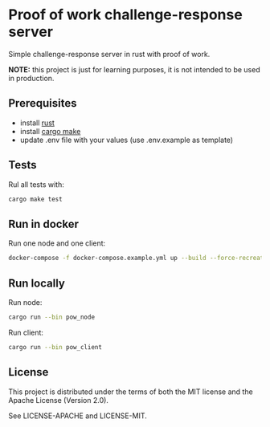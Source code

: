 # Proof of work challenge-response server

Simple challenge-response server in rust with proof of work.

**NOTE:** this project is just for learning purposes, it is not intended to be used in production.

## Prerequisites

- install [rust](https://www.rust-lang.org/tools/install)
- install [cargo make](https://docs.rs/crate/cargo-make/latest)
- update .env file with your values (use .env.example as template)

## Tests

Rul all tests with:

```bash
cargo make test
```

## Run in docker

Run one node and one client:

```bash
docker-compose -f docker-compose.example.yml up --build --force-recreate --remove-orphans
```

## Run locally

Run node:

```bash
cargo run --bin pow_node
```

Run client:

```bash
cargo run --bin pow_client
```

## License

This project is distributed under the terms of both the MIT license and the Apache License (Version 2.0).

See LICENSE-APACHE and LICENSE-MIT.
